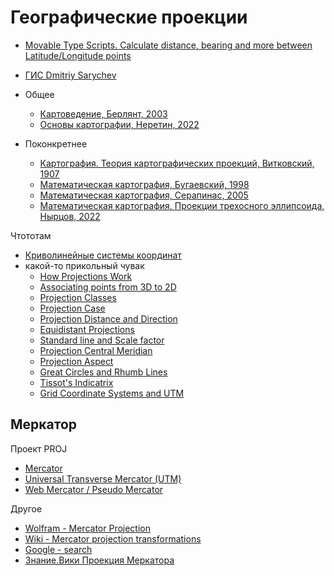 # Географические проекции

- [Movable Type Scripts. Calculate distance, bearing and more between Latitude/Longitude points](https://www.movable-type.co.uk/scripts/latlong.html)
- [ГИС Dmitriy Sarychev](https://www.youtube.com/@dmitriysarychev64/videos)

- Общее
  - [Картоведение, Берлянт, 2003](https://drive.google.com/file/d/1H_Iyj4pm7dW5zqj7oEELd3GXGtwitVKc/view?usp=sharing)
  - [Основы картографии, Неретин, 2022](https://drive.google.com/file/d/1K5g_KgIkuG6lIGrm1CYKdk-NkGmzLRcL/view?usp=drive_link)
- Поконкретнее
  - [Картография. Теория картографических проекций, Витковский, 1907](https://drive.google.com/file/d/1P3i9XM2Pr-VaGibFs8tQk2xtEVO9Eb9C/view?usp=drive_link)
  - [Математическая картография, Бугаевский, 1998](https://drive.google.com/file/d/1FESLPYbH5PxFZ-trkG_MvMXJm0YsWgSb/view?usp=drive_link)
  - [Математическая картография, Серапинас, 2005](https://drive.google.com/file/d/14sO_ylNtoTNdMP15LZfxcQGyfFRPcFnf/view?usp=drive_link)
  - [Математическая картография. Проекции трехосного эллипсоида, Нырцов, 2022](https://drive.google.com/file/d/1k5AZJZLo1-xoOWQ_OZjF3DbzU_2UbhMP/view?usp=drive_link)

Чтототам

- [Криволинейные системы координат](https://www.youtube.com/playlist?list=PLdupor3lULXiudVlEAySZ496n-EACyn-S)
- какой-то прикольный чувак
  - [How Projections Work](https://www.youtube.com/watch?v=QKtnMaOwlpg)
  - [Associating points from 3D to 2D](https://www.youtube.com/watch?v=YsjXqA1mbPk)
  - [Projection Classes](https://www.youtube.com/watch?v=D609GTESKBo)
  - [Projection Case](https://www.youtube.com/watch?v=TE6jx0JTDOQ)
  - [Projection Distance and Direction](https://www.youtube.com/watch?v=xksoitmLzHY)
  - [Equidistant Projections](https://www.youtube.com/watch?v=fWaMeqm0jRc)
  - [Standard line and Scale factor](https://www.youtube.com/watch?v=ycT0SqXUwD8)
  - [Projection Central Meridian](https://www.youtube.com/watch?v=ackcpahvW8I)
  - [Projection Aspect](https://www.youtube.com/watch?v=FWf4K8ZtBRk)
  - [Great Circles and Rhumb Lines](https://www.youtube.com/watch?v=TSbFVN4QbRs)
  - [Tissot's Indicatrix](https://www.youtube.com/watch?v=wEOFA1u3mdY)
  - [Grid Coordinate Systems and UTM](https://www.youtube.com/watch?v=Q7hWZQTAkRo)

## Меркатор

Проект PROJ

- [Mercator](https://proj.org/en/stable/operations/projections/merc.html#mathematical-definition)
- [Universal Transverse Mercator (UTM)](https://proj.org/en/stable/operations/projections/utm.html)
- [Web Mercator / Pseudo Mercator](https://proj.org/en/stable/operations/projections/webmerc.html#mathematical-definition)

Другое

- [Wolfram - Mercator Projection](https://mathworld.wolfram.com/MercatorProjection.html)
- [Wiki - Mercator projection transformations](https://en.wikipedia.org/wiki/Mercator_projection#Mercator_projection_transformations)
- [Google - search](https://www.google.com/search?q=formula+of+mercator+projection)
- [Знание.Вики Проекция Меркатора](https://znanierussia.ru/articles/%D0%9F%D1%80%D0%BE%D0%B5%D0%BA%D1%86%D0%B8%D1%8F_%D0%9C%D0%B5%D1%80%D0%BA%D0%B0%D1%82%D0%BE%D1%80%D0%B0)
